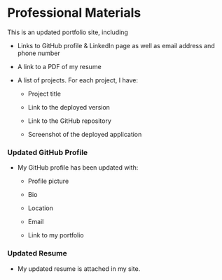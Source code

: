 # Professional Materials

This is an updated portfolio site, including 
* Links to GitHub profile & LinkedIn page as well as email address and phone number

* A link to a PDF of my resume

* A list of projects. For each project, I have:

  * Project title

  * Link to the deployed version

  * Link to the GitHub repository

  * Screenshot of the deployed application


### Updated GitHub Profile 

* My GitHub profile has been updated with: 

    * Profile picture

    * Bio

    * Location

    * Email

    * Link to my portfolio


### Updated Resume 

* My updated resume is attached in my site.




